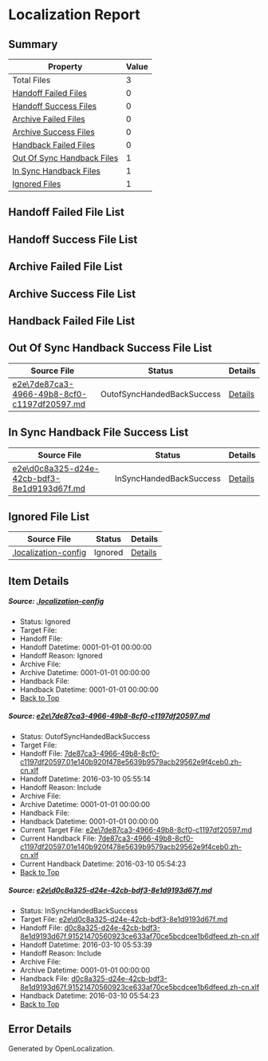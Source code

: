 # <a name='report-top'></a> Localization Report

## Summary
 Property | Value 
 -------- | ----- 
 Total Files | 3
[ Handoff Failed Files ](#handoff-failed-list)| 0
[ Handoff Success Files ](#handoff-success-list)| 0
[ Archive Failed Files ](#archive-failed-list)| 0
[ Archive Success Files ](#archive-success-list)| 0
[ Handback Failed Files ](#handback-failed-list)| 0
[ Out Of Sync Handback Files ](#outofsync-handback-success-list)| 1
[ In Sync Handback Files ](#insync-handback-success-list)| 1
[ Ignored Files ](#ignored-list)| 1

## <a name='handoff-failed-list'></a> Handoff Failed File List

## <a name='handoff-success-list'></a> Handoff Success File List

## <a name='archive-failed-list'></a> Archive Failed File List

## <a name='archive-success-list'></a> Archive Success File List

## <a name='handback-failed-list'></a> Handback Failed File List

## <a name='outofsync-handback-success-list'></a> Out Of Sync Handback Success File List
 Source File | Status | Details 
 ----------- | ------ | ------- 
 [e2e\7de87ca3-4966-49b8-8cf0-c1197df20597.md](https://github.com/OpenLocalizationTest/oltest/blob/8ed903f67c671b4575f21c664cdb5ce855e4f276/e2e/7de87ca3-4966-49b8-8cf0-c1197df20597.md) | OutofSyncHandedBackSuccess | [Details](#bbeb434a657e2f2429790febdeef8986744b94d71)

## <a name='insync-handback-success-list'></a> In Sync Handback File Success List
 Source File | Status | Details 
 ----------- | ------ | ------- 
 [e2e\d0c8a325-d24e-42cb-bdf3-8e1d9193d67f.md](https://github.com/OpenLocalizationTest/oltest/blob/6ce8a07754b4bff485bfe9c3e155e551d2376b5a/e2e/d0c8a325-d24e-42cb-bdf3-8e1d9193d67f.md) | InSyncHandedBackSuccess | [Details](#5c6da443290fd6dff98f4817d172e3e32de619ab2)

## <a name='ignored-list'></a> Ignored File List
 Source File | Status | Details 
 ----------- | ------ | ------- 
 [.localization-config](https://github.com/OpenLocalizationTest/oltest/blob/8ed903f67c671b4575f21c664cdb5ce855e4f276/.localization-config) | Ignored | [Details](#66aca4b1c2f43b14ec41e0e427345df94af1d5e10)

## Item Details
##### <a name='66aca4b1c2f43b14ec41e0e427345df94af1d5e10'></a> Source: [.localization-config](https://github.com/OpenLocalizationTest/oltest/blob/8ed903f67c671b4575f21c664cdb5ce855e4f276/.localization-config)
* Status: Ignored
* Target File: 
* Handoff File: 
* Handoff Datetime: 0001-01-01 00:00:00
* Handoff Reason: Ignored
* Archive File: 
* Archive Datetime: 0001-01-01 00:00:00
* Handback File: 
* Handback Datetime: 0001-01-01 00:00:00
* [Back to Top](#report-top)

##### <a name='bbeb434a657e2f2429790febdeef8986744b94d71'></a> Source: [e2e\7de87ca3-4966-49b8-8cf0-c1197df20597.md](https://github.com/OpenLocalizationTest/oltest/blob/8ed903f67c671b4575f21c664cdb5ce855e4f276/e2e/7de87ca3-4966-49b8-8cf0-c1197df20597.md)
* Status: OutofSyncHandedBackSuccess
* Target File: 
* Handoff File: [7de87ca3-4966-49b8-8cf0-c1197df20597.01e140b920f478e5639b9579acb29562e9f4ceb0.zh-cn.xlf](https://github.com/OpenLocalizationTestOrg/olhandoff/blob/0a07df28d28dd490e4db6208ac94739db3c94f20/ol-handoff/OpenLocalizationTestOrg/oltest.zh-cn/xinjiang/ht/7de87ca3-4966-49b8-8cf0-c1197df20597.01e140b920f478e5639b9579acb29562e9f4ceb0.zh-cn.xlf)
* Handoff Datetime: 2016-03-10 05:55:14
* Handoff Reason: Include
* Archive File: 
* Archive Datetime: 0001-01-01 00:00:00
* Handback File: 
* Handback Datetime: 0001-01-01 00:00:00
* Current Target File: [e2e\7de87ca3-4966-49b8-8cf0-c1197df20597.md](https://github.com/OpenLocalizationTestOrg/oltest.zh-cn/blob/14f8637f2d1a126789710c07b9812a72025bf4b2/e2e/7de87ca3-4966-49b8-8cf0-c1197df20597.md)
* Current Handback File: [7de87ca3-4966-49b8-8cf0-c1197df20597.01e140b920f478e5639b9579acb29562e9f4ceb0.zh-cn.xlf](https://github.com/OpenLocalizationTestOrg/olhandback/blob/948d9c9eab45eda16eb6fb7885e9982fdc153f06/ol-handback/OpenLocalizationTestOrg/oltest.zh-cn/xinjiang/ht/7de87ca3-4966-49b8-8cf0-c1197df20597.01e140b920f478e5639b9579acb29562e9f4ceb0.zh-cn.xlf)
* Current Handback Datetime: 2016-03-10 05:54:23
* [Back to Top](#report-top)

##### <a name='5c6da443290fd6dff98f4817d172e3e32de619ab2'></a> Source: [e2e\d0c8a325-d24e-42cb-bdf3-8e1d9193d67f.md](https://github.com/OpenLocalizationTest/oltest/blob/6ce8a07754b4bff485bfe9c3e155e551d2376b5a/e2e/d0c8a325-d24e-42cb-bdf3-8e1d9193d67f.md)
* Status: InSyncHandedBackSuccess
* Target File: [e2e\d0c8a325-d24e-42cb-bdf3-8e1d9193d67f.md](https://github.com/OpenLocalizationTestOrg/oltest.zh-cn/blob/14f8637f2d1a126789710c07b9812a72025bf4b2/e2e/d0c8a325-d24e-42cb-bdf3-8e1d9193d67f.md)
* Handoff File: [d0c8a325-d24e-42cb-bdf3-8e1d9193d67f.91521470560923ce633af70ce5bcdcee1b6dfeed.zh-cn.xlf](https://github.com/OpenLocalizationTestOrg/olhandoff/blob/425d5ce7b36d30bba6e89afcbd92e6108351db5b/ol-handoff/OpenLocalizationTestOrg/oltest.zh-cn/xinjiang/ht/d0c8a325-d24e-42cb-bdf3-8e1d9193d67f.91521470560923ce633af70ce5bcdcee1b6dfeed.zh-cn.xlf)
* Handoff Datetime: 2016-03-10 05:53:39
* Handoff Reason: Include
* Archive File: 
* Archive Datetime: 0001-01-01 00:00:00
* Handback File: [d0c8a325-d24e-42cb-bdf3-8e1d9193d67f.91521470560923ce633af70ce5bcdcee1b6dfeed.zh-cn.xlf](https://github.com/OpenLocalizationTestOrg/olhandback/blob/948d9c9eab45eda16eb6fb7885e9982fdc153f06/ol-handback/OpenLocalizationTestOrg/oltest.zh-cn/xinjiang/ht/d0c8a325-d24e-42cb-bdf3-8e1d9193d67f.91521470560923ce633af70ce5bcdcee1b6dfeed.zh-cn.xlf)
* Handback Datetime: 2016-03-10 05:54:23
* [Back to Top](#report-top)


## Error Details

Generated by OpenLocalization.
